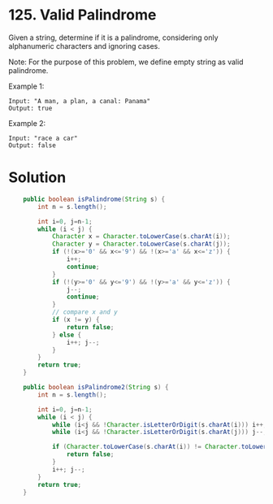 # 125. Valid Palindrome

Given a string, determine if it is a palindrome, considering only alphanumeric characters and ignoring cases.

Note: For the purpose of this problem, we define empty string as valid palindrome.

Example 1:

```
Input: "A man, a plan, a canal: Panama"
Output: true
```

Example 2:

```
Input: "race a car"
Output: false
```

# Solution

```java
    public boolean isPalindrome(String s) {
        int n = s.length();

        int i=0, j=n-1;
        while (i < j) {
            Character x = Character.toLowerCase(s.charAt(i));
            Character y = Character.toLowerCase(s.charAt(j));
            if (!(x>='0' && x<='9') && !(x>='a' && x<='z')) {
                i++;
                continue;
            }
            if (!(y>='0' && y<='9') && !(y>='a' && y<='z')) {
                j--;
                continue;
            }
            // compare x and y
            if (x != y) {
                return false;
            } else {
                i++; j--;
            }
        }
        return true;
    }

    public boolean isPalindrome2(String s) {
        int n = s.length();

        int i=0, j=n-1;
        while (i < j) {
            while (i<j && !Character.isLetterOrDigit(s.charAt(i))) i++;
            while (i<j && !Character.isLetterOrDigit(s.charAt(j))) j--;

            if (Character.toLowerCase(s.charAt(i)) != Character.toLowerCase(s.charAt(j))) {
                return false;
            }
            i++; j--;
        }
        return true;
    }
```